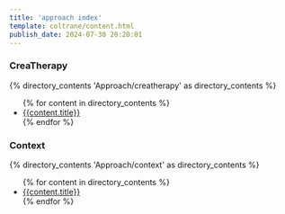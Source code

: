 ```yaml
---
title: 'approach index'
template: coltrane/content.html
publish_date: 2024-07-30 20:20:01
---
```


<h3>CreaTherapy</h3>
{% directory_contents 'Approach/creatherapy' as directory_contents %}
<ul>
{% for content in directory_contents %}
    <li><a href="/{{content.slug}}/">{{content.title}}</a></li>
    {% endfor %}
</ul>

<h3>Context</h3>
{% directory_contents 'Approach/context' as directory_contents %}
<ul>
{% for content in directory_contents %}
    <li><a href="/{{content.slug}}/">{{content.title}}</a></li>
    {% endfor %}
</ul>


